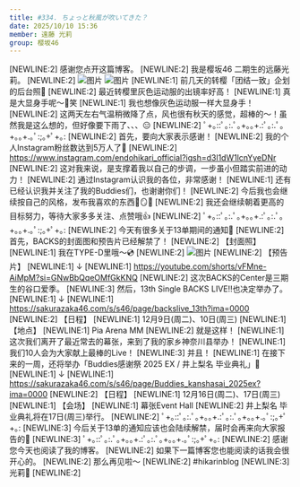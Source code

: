 ```yaml
---
title: #334. ちょっと秋風が吹いてきた？
date: 2025/10/10 15:36
member: 遠藤 光莉
group: 樱坂46
---
```


[NEWLINE:2]
感谢您点开这篇博客。
[NEWLINE:2]
我是樱坂46 二期生的远藤光莉。
[NEWLINE:2]
![图片](https://sakurazaka46.com/files/14/diary/s46/blog/moblog/202510/mobbSUhjJ.jpg)
![图片](https://sakurazaka46.com/files/14/diary/s46/blog/moblog/202510/moboMJ2Nu.jpg)
[NEWLINE:1]
前几天的转樱「团结一致」企划的后台照📸
[NEWLINE:2]
最近转樱里灰色运动服的出镜率好高！
[NEWLINE:1]
真是大显身手呢〜🩶笑
[NEWLINE:1]
我也想像灰色运动服一样大显身手！
[NEWLINE:2]
这两天左右气温稍微降了点，风也很有秋天的感觉，超棒的〜！虽然我是这么想的，但好像要下雨了、、、😑
[NEWLINE:2]
ﾟ+｡::ﾟ｡:.ﾟ｡+｡｡+.:ﾟ｡:.ﾟ｡+｡｡+.｡ﾟ:;｡+ﾟ+｡:
[NEWLINE:2]
首先，要向大家表示感谢！
[NEWLINE:2]
我的个人Instagram粉丝数达到5万人了🥂
[NEWLINE:2]
https://www.instagram.com/endohikari_official?igsh=d3l1dW1lcnYyeDNr
[NEWLINE:2]
这对我来说，是支撑着我以自己的步调，一步虽小但踏实前进的动力！
[NEWLINE:2]
通过Instagram认识我的各位，非常感谢！
[NEWLINE:1]
还有已经认识我并关注了我的Buddies们，也谢谢你们！
[NEWLINE:2]
今后我也会继续按自己的风格，发布我喜欢的东西🦋🪞✨
[NEWLINE:2]
我还会继续朝着更高的目标努力，等待大家多多关注、点赞哦👍
[NEWLINE:2]
ﾟ+｡::ﾟ｡:.ﾟ｡+｡｡+.:ﾟ｡:.ﾟ｡+｡｡+.｡ﾟ:;｡+ﾟ+｡:
[NEWLINE:2]
今天有很多关于13单期间的通知📢
[NEWLINE:2]
首先，BACKS的封面图和预告片已经解禁了！
[NEWLINE:2]
【封面照】
[NEWLINE:1]
我在TYPE-D里哦〜💿
[NEWLINE:2]
![图片](https://sakurazaka46.com/files/14/diary/s46/blog/moblog/202510/mobXxU5fn.jpg)
[NEWLINE:2]
【预告片】
[NEWLINE:1]
↓
[NEWLINE:1]
https://youtube.com/shorts/vFMne-AiMpM?si=GNwBbQqeOMfGkKNQ
[NEWLINE:2]
这次BACKS的Center是三期生的谷口爱季。
[NEWLINE:3]
然后，13th Single BACKS LIVE!!也决定举办了。
[NEWLINE:1]
↓
[NEWLINE:1]
https://sakurazaka46.com/s/s46/page/backslive_13th?ima=0000
[NEWLINE:2]
【日程】
[NEWLINE:1]
12月9日(周二)、10日(周三)
[NEWLINE:1]
【地点】
[NEWLINE:1]
Pia Arena MM
[NEWLINE:2]
就是这样！
[NEWLINE:1]
这次我们离开了最近常去的幕张，来到了我的家乡神奈川县举办！
[NEWLINE:1]
我们10人会为大家献上最棒的Live！
[NEWLINE:3]
并且！
[NEWLINE:1]
在接下来的一周，还将举办「Buddies感谢祭 2025 EX / 井上梨名 毕业典礼」🦒
[NEWLINE:1]
↓
[NEWLINE:1]
https://sakurazaka46.com/s/s46/page/Buddies_kanshasai_2025ex?ima=0000
[NEWLINE:2]
【日程】
[NEWLINE:1]
12月16日(周二)、17日(周三)
[NEWLINE:1]
【会场】
[NEWLINE:1]
幕张Event Hall
[NEWLINE:2]
井上梨名 毕业典礼将在17日(周三)举行。
[NEWLINE:2]
ﾟ+｡::ﾟ｡:.ﾟ｡+｡｡+.:ﾟ｡:.ﾟ｡+｡｡+.｡ﾟ:;｡+ﾟ+｡:
[NEWLINE:3]
今后关于13单的通知应该也会陆续解禁，届时会再来向大家报告的💭
[NEWLINE:3]
ﾟ+｡::ﾟ｡:.ﾟ｡+｡｡+.:ﾟ｡:.ﾟ｡+｡｡+.｡ﾟ:;｡+ﾟ+｡:
[NEWLINE:2]
感谢您今天也阅读了我的博客。
[NEWLINE:2]
如果下一篇博客您也能阅读的话我会很开心的。
[NEWLINE:2]
那么再见啦〜
[NEWLINE:2]
#hikarinblog
[NEWLINE:3]
光莉🦋
[NEWLINE:2]